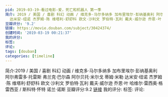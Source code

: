 ```yaml
---
pid: 2019-03-19-看过电影-爱，死亡和机器人 第一季
简介: 2019 / 美国 / 喜剧 科幻 动画 / 维克多·马尔多纳多 加布里埃尔·彭纳基奥利 阿尔弗雷多·托雷斯 弗兰克·巴尔森 阿尔贝托·米尔戈 蒂姆·米勒
  达米安·纽诺 杰罗姆·陈 维塔利·舒舒科 欧文·沙利文 罗伯特·瓦利 戴夫·威尔逊 乔恩·叶 哈维尔·雷西奥·格雷西亚 / 斯科特·怀特 诺兰·诺斯
豆瓣评分: '9.2'
链接: https://movie.douban.com/subject/30424374/
创建时间: '2019-03-19 00:21:37'
我的评分:
标签:
评论:
tags: [douban]
categories: [timeline]
---
```

简介:2019 / 美国 / 喜剧 科幻 动画 / 维克多·马尔多纳多 加布里埃尔·彭纳基奥利 阿尔弗雷多·托雷斯 弗兰克·巴尔森 阿尔贝托·米尔戈 蒂姆·米勒 达米安·纽诺 杰罗姆·陈 维塔利·舒舒科 欧文·沙利文 罗伯特·瓦利 戴夫·威尔逊 乔恩·叶 哈维尔·雷西奥·格雷西亚 / 斯科特·怀特 诺兰·诺斯
豆瓣评分:9.2
[链接](https://movie.douban.com/subject/30424374/)
我的评分:
标签:
评论:
